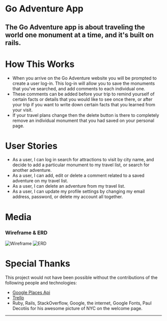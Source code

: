 # Go Adventure App
The Go Adventure app is about traveling the world one monument at a time, and it's built on rails. 
---
# How This Works
* When you arrive on the Go Adventure website you will be prompted to create a user log-in. This log-in will allow you to save the monuments that you've searched, and add comments to each individual one.
* These comments can be added before your trip to remind yourself of certain facts or details that you would like to see once there, or after your trip if you want to write down certain facts that you learned from your visit. 
* If your travel plans change then the delete button is there to completely remove an individual monument that you had saved on your personal page.

# User Stories
* As a user, I can log in search for attractions to visit by city name, and decide to add a particular monument to my travel list, or search for another adventure.
* As a user, I can add, edit or delete a comment related to a saved adventure on my travel list.
* As a user, I can delete an adventure from my travel list.
* As a user, I can update my profile settings by changing my email address, password, or delete my account all together.

# Media
### Wireframe & ERD
![Wireframe](wireframe_travel_app.png)
![ERD](travel_app_erd.png)

# Special Thanks
This project would not have been possible without the contributions of the following people and technologies:
* [Google Places Api ](https://developers.google.com/places/documentation/)
* [Trello ](https://trello.com/)
* Ruby, Rails, StackOverflow, Google, the internet, Google Fonts, Paul Decotiis for his awesome picture of NYC on the welcome page.
---
